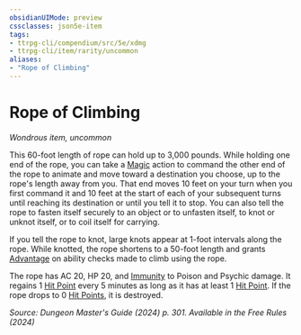 ```yaml
---
obsidianUIMode: preview
cssclasses: json5e-item
tags:
- ttrpg-cli/compendium/src/5e/xdmg
- ttrpg-cli/item/rarity/uncommon
aliases: 
- "Rope of Climbing"
---
```

# Rope of Climbing
*Wondrous item, uncommon*  



This 60-foot length of rope can hold up to 3,000 pounds. While holding one end of the rope, you can take a [Magic](2-Mechanics/CLI/rules/actions.md#Magic) action to command the other end of the rope to animate and move toward a destination you choose, up to the rope's length away from you. That end moves 10 feet on your turn when you first command it and 10 feet at the start of each of your subsequent turns until reaching its destination or until you tell it to stop. You can also tell the rope to fasten itself securely to an object or to unfasten itself, to knot or unknot itself, or to coil itself for carrying.

If you tell the rope to knot, large knots appear at 1-foot intervals along the rope. While knotted, the rope shortens to a 50-foot length and grants [Advantage](2-Mechanics/CLI/rules/variant-rules/advantage-xphb.md) on ability checks made to climb using the rope.

The rope has AC 20, HP 20, and [Immunity](2-Mechanics/CLI/rules/variant-rules/immunity-xphb.md) to Poison and Psychic damage. It regains 1 [Hit Point](2-Mechanics/CLI/rules/variant-rules/hit-points-xphb.md) every 5 minutes as long as it has at least 1 [Hit Point](2-Mechanics/CLI/rules/variant-rules/hit-points-xphb.md). If the rope drops to 0 [Hit Points](2-Mechanics/CLI/rules/variant-rules/hit-points-xphb.md), it is destroyed.

*Source: Dungeon Master's Guide (2024) p. 301. Available in the Free Rules (2024)*